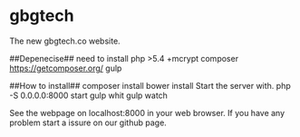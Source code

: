 # gbgtech
The new gbgtech.co website.

##Depenecise##
need to install 
php >5.4 
+mcrypt
composer https://getcomposer.org/
gulp

##How to install##
composer install
bower install
Start the server with.
php -S 0.0.0.0:8000
start gulp whit 
gulp watch

See the webpage on localhost:8000 in your web browser.
If you have any problem start a issure on our github page.
